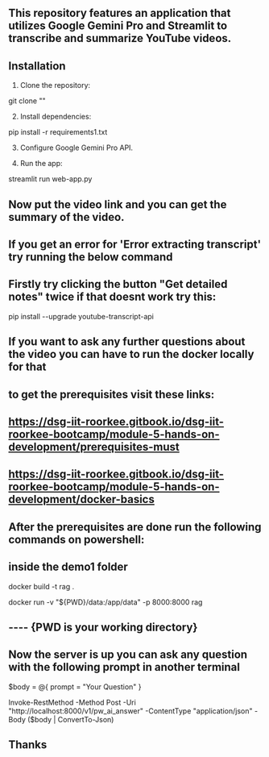 ## This repository features an application that utilizes Google Gemini Pro and Streamlit to transcribe and summarize YouTube videos.

## Installation

1. Clone the repository:

git clone ""

2. Install dependencies:

pip install -r requirements1.txt

3. Configure Google Gemini Pro API.

4. Run the app:

streamlit run web-app.py

## Now put the video link and you can get the summary of the video.

## If you get an error for 'Error extracting transcript' try running the below command

## Firstly try clicking the button "Get detailed notes" twice if that doesnt work try this:

pip install --upgrade youtube-transcript-api

## If you want to ask any further questions about the video you can have to run the docker locally for that

## to get the prerequisites visit these links:

## https://dsg-iit-roorkee.gitbook.io/dsg-iit-roorkee-bootcamp/module-5-hands-on-development/prerequisites-must

## https://dsg-iit-roorkee.gitbook.io/dsg-iit-roorkee-bootcamp/module-5-hands-on-development/docker-basics

## After the prerequisites are done run the following commands on powershell:
## inside the demo1 folder

docker build -t rag .

docker run -v "${PWD}/data:/app/data" -p 8000:8000 rag 

## ---- {PWD is your working directory}

## Now the server is up you can ask any question with the following prompt in another terminal

$body = @{
    prompt = "Your Question"
}

Invoke-RestMethod -Method Post -Uri "http://localhost:8000/v1/pw_ai_answer" -ContentType "application/json" -Body ($body | ConvertTo-Json)

## Thanks